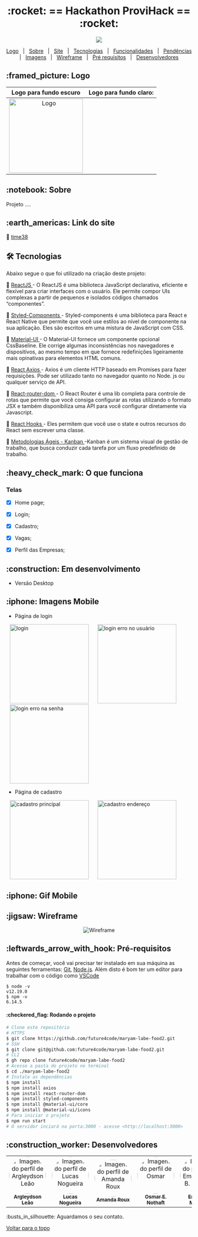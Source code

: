 

<!-- PROJECT TITLE -->
<h1 align='center'id="top"> :rocket: == Hackathon ProviHack == :rocket: </h1>

<!-- LICENSE -->
<p align="center">
  <a href="https://choosealicense.com/licenses/mit/" target="_blank"><img src="https://img.shields.io/static/v1?label=License&message=MIT&color=informational"></a>
 </p>

<!-- PROJECT MENU -->
<p align="center">
  <a href="#logo">Logo</a> &#xa0; | &#xa0; 
  <a href="#sobre">Sobre</a> &#xa0; | &#xa0; 
  <a href="#site">Site</a> &#xa0; | &#xa0; 
  <a href="#tecnologias">Tecnologias</a> &#xa0; | &#xa0;
  <a href="#funciona">Funcionalidades</a> &#xa0; | &#xa0;  
  <a href="#pendente">Pendências</a> &#xa0; | &#xa0;
  <a href="#imagens">Imagens</a> &#xa0; | &#xa0;  
  <a href="#wireframe"> Wireframe</a> &#xa0; | &#xa0;
  <a href="#requisitos">Pré requisitos</a> &#xa0; | &#xa0;   
  <a href="#desenvolvedores">Desenvolvedores</a> &#xa0; 
</p>

<!-- PROJECT LOGO -->
<h2 id="logo"> :framed_picture:  Logo </h2>

   Logo para fundo escuro            |       Logo para fundo claro:
:-----------------------------------:|:-----------------------------------:
<img alt= "Logo" src=""  width="200px" />  |  



<!-- PROJECT SOBRE -->
<h2 id="sobre">:notebook: Sobre </h2>
<p align="justify">Projeto ....</p>

<!-- PROJECT SITE -->
<h2 id="site">:earth_americas: Link do site </h2>
<p>🔗 <a href="" target="_blank"> time38 </a>  </p>


<!-- PROJECT TECHNOLOGIES -->
<h2 id="tecnologias"> 🛠 Tecnologias </h2>

Abaixo segue o que foi utilizado na criação deste projeto:

<p>🔗 <a href="https://pt-br.reactjs.org/" target="_blank"> ReactJS </a> - O ReactJS é uma biblioteca JavaScript declarativa, eficiente e flexível para criar interfaces com o usuário. Ele permite compor UIs complexas a partir de pequenos e isolados códigos chamados “componentes”. </p>
<p>🔗 <a href="https://styled-components.com/" target="_blank"> Styled-Components <a/> - Styled-components é uma biblioteca para React e React Native que permite que você use estilos ao nível de componente na sua aplicação. Eles são escritos em uma mistura de JavaScript com CSS.</p>
<p>🔗 <a href="https://mui.com/pt/" target="_blank"> Material-UI </a> - O Material-UI fornece um componente opcional CssBaseline. Ele corrige algumas inconsistências nos navegadores e dispositivos, ao mesmo tempo em que fornece redefinições ligeiramente mais opinativas para elementos HTML comuns.</p>
<p>🔗 <a href="https://www.npmjs.com/package/axios" target="_blank"> React Axios </a> - Axios é um cliente HTTP baseado em Promises para fazer requisições. Pode ser utilizado tanto no navegador quanto no Node. js ou qualquer serviço de API.</p>
<p>🔗 <a href="https://reactrouter.com/web/guides/quick-start" target="_blank"> React-router-dom </a> - O React Router é uma lib completa para controle de rotas que permite que você consiga configurar as rotas utilizando o formato JSX e também disponibiliza uma API para você configurar diretamente via Javascript.</p>
<p>🔗 <a href="https://pt-br.reactjs.org/docs/hooks-intro.html" target="_blank"> React Hooks </a> - Eles permitem que você use o state e outros recursos do React sem escrever uma classe.
<!-- <p>🔗 <a href="https://www.redhat.com/pt-br/topics/api/what-are-application-programming-interfaces" target="_blank"> API </a> - API é um conjunto de definições e protocolos usado no desenvolvimento e na integração de software de aplicações. API é um acrônimo em inglês que significa interface de programação de aplicações.</p> -->
<p>🔗 <a href="https://www.totvs.com/blog/negocios/kanban/" target="_blank"> Metodologias Ágeis - Kanban </a> -Kanban é um sistema visual de gestão de trabalho, que busca conduzir cada tarefa por um fluxo predefinido de trabalho.</p>
<!-- <p>🔗 <a href="https://scrumguides.org/docs/scrumguide/v2020/2020-Scrum-Guide-PortugueseBR-2.0.pdf" target="_blank"> Metodologias Ágeis - Scrum </a> - Scrum é um framework leve que ajuda pessoas, times e organizações a gerar valor através de soluções adaptativas para problemas complexos.</p> -->

<!-- PROJECT IT WORKS-->
<h2 id="funciona">:heavy_check_mark: O que funciona</h2>

### Telas
- [x] Home page;
- [x] Login;
- [x] Cadastro;
- [x] Vagas;
- [x] Perfil das Empresas;


<!-- PROJECT PENDING-->
<h2 id="pendente">:construction: Em desenvolvimento</h2>

- Versão Desktop

<!-- PROJECT IMG-->
<h2 id="imagens">:iphone: Imagens Mobile</h2>

- Página de login
<p float="left">
  <img alt="login" src="" width="214" hspace="10"/>
  <img alt="login erro no usuário" src="" width="214" hspace="10"/>
  <img alt="login erro na senha" src="" width="214" hspace="10"/>  
</p>

- Página de cadastro 
<p float="left">
  <img alt="cadastro principal" src="" width="214" hspace="10"/>
  <img alt="cadastro endereço" src="" width="214" hspace="10"/>
</p>


<!-- PROJECT GIF-->
<h2 id="imagens">:iphone: Gif Mobile</h2>




<!-- PROJECT WIREFRAME  -->
<h2 id="wireframe">:jigsaw: Wireframe</h2>
  <div align="center">
    <img alt="Wireframe" src="" />
  </div>


<!-- PROJECT REQUIREMENTS-->
<h2 id="requisitos">:leftwards_arrow_with_hook: Pré-requisitos</h2>

Antes de começar, você vai precisar ter instalado em sua máquina as seguintes ferramentas:
[Git](https://git-scm.com), [Node.js](https://nodejs.org/en/). 
Além disto é bom ter um editor para trabalhar com o código como [VSCode](https://code.visualstudio.com/)

```
$ node -v
v12.19.0
$ npm -v
6.14.5
```



<h4>:checkered_flag: Rodando o projeto </h4>

```bash
# Clone este repositório
# HTTPS
$ git clone https://github.com/future4code/maryam-labe-food2.git
# SSH
$ git clone git@github.com:future4code/maryam-labe-food2.git
# CLI
$ gh repo clone future4code/maryam-labe-food2
# Acesse a pasta do projeto no terminal
$ cd ./maryam-labe-food2
# Instale as dependências
$ npm install
$ npm install axios
$ npm install react-router-dom
$ npm install styled-components
$ npm install @material-ui/core
$ npm install @material-ui/icons
# Para iniciar o projeto
$ npm run start
# O servidor inciará na porta:3000 - acesse <http://localhost:3000>
```

<!-- PROJECT DEVELOPERS-->
<h2 id="desenvolvedores">:construction_worker: Desenvolvedores</h2>   
  
<table>
  <tr>
    <td align="center"><a href="https://github.com/ArgLD">
      <img src="https://avatars.githubusercontent.com/u/78452566?v=4" style="border-radius: 50%" width="100px" alt="Imagem do perfil de Argleydson Leão"/>
      <br />
      <sub><b>Argleydson Leão</b></sub>
      <br />
    </td>
    <td align="center"><a href="https://github.com/lucaslovesdev">
      <img src="https://avatars.githubusercontent.com/u/75449523?v=4" style="border-radius: 50%" width="100px" alt="Imagem do perfil de Lucas Nogueira"/>
      <br />
      <sub><b>Lucas Nogueira</b></sub>
      <br />
    </td>  
    <td align="center"><a href="https://github.com/aamandaroux">
      <img src="https://avatars.githubusercontent.com/u/89896607?v=4" style="border-radius: 50%" width="100px" alt="Imagem do perfil de Amanda Roux"/>
      <br />
      <sub><b>Amanda Roux</b></sub>
      <br />
    </td>  
    <td align="center"><a href="https://github.com/osmaren">
      <img src="https://avatars.githubusercontent.com/u/82000434?v=4" style="border-radius: 50%" width="100px" alt="Imagem do perfil de Osmar"/>
      <br />
      <sub><b>Osmar E. Nothaft</b></sub>
      <br />
    </td>
    <td align="center"><a href="https://github.com/EmanoelABMoraes">
      <img src="https://avatars.githubusercontent.com/u/85808538?v=4" style="border-radius: 50%" width="100px" alt="Imagem do perfil de Emanoel A. B. Moraes"/>
      <br />
      <sub><b>Emanoel Moraes</b></sub>
      <br />
    </td>
    <td align="center"><a href="https://github.com/RogUnique">
      <img src="https://avatars.githubusercontent.com/u/57589048?v=4" style="border-radius: 50%" width="100px" alt="Imagem do perfil de Roger Lemos"/>
      <br />
      <sub><b>Roger Lemos</b></sub>
      <br />
    </td>  
</table>
  
  <p> :busts_in_silhouette: Aguardamos o seu contato. </p>
  
<a href="#top">Voltar para o topo</a>
